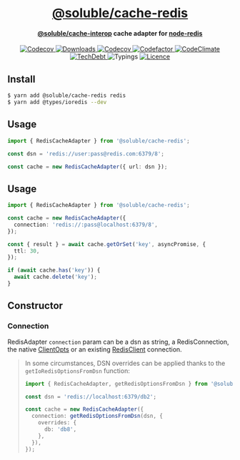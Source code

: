 <div align="center">
  <h1 align="center"><a aria-label="soluble/cache-redis" href="https://github.com/soluble-io/cache-interop/tree/main/packages/cache-redis">@soluble/cache-redis</a></h1>
  <h4 align="center"><a aria-label="soluble/cache-interop" href="">@soluble/cache-interop</a> cache adapter for <a aria-label="node-redis" href="https://github.com/NodeRedis/node-redis">node-redis</a></h4>
</div>

<p align="center">
  <a aria-label="Version" href="https://npm.im/@soluble/cache-redis">
    <img alt="Codecov" src="https://img.shields.io/npm/v/@soluble/cache-redis.svg?style=for-the-badge&labelColor=000000" />
  </a>
  <a aria-label="Downloads" href="https://npm.im/@soluble/cache-redis">
    <img alt="Downloads" src="https://img.shields.io/npm/dy/@soluble/cache-redis?style=for-the-badge&labelColor=000000" />
  </a>
  <a aria-label="Coverage" href="https://codecov.io/gh/soluble-io/cache-interop">
    <img alt="Codecov" src="https://img.shields.io/codecov/c/github/soluble-io/cache-interop?label=Coverage&logo=codecov&style=for-the-badge&labelColor=000000" />
  </a>
  <a aria-label="Codefactor" href="https://www.codefactor.io/repository/github/soluble-io/cache-interop">
    <img alt="Codefactor" src="https://img.shields.io/codefactor/grade/github/soluble-io/cache-interop?label=CF&logo=codefactor&style=for-the-badge&labelColor=000000" />
  </a>
  <a aria-label="CodeClimate" href="https://codeclimate.com/github/soluble-io/cache-interop/maintainability">
    <img alt="CodeClimate" src="https://img.shields.io/codeclimate/maintainability/soluble-io/cache-interop?logo=code-climate&style=for-the-badge&labelColor=000000" />
  </a>
  <a aria-label="TechDebt" href="https://codeclimate.com/github/soluble-io/cache-interop/maintainability">
    <img alt="TechDebt" src="https://img.shields.io/codeclimate/tech-debt/soluble-io/cache-interop?label=TechDebt&logo=code-climate&style=for-the-badge&labelColor=000000" />
  </a>
  <a aria-label="Typings">
    <img alt="Typings" src="https://img.shields.io/static/v1?label=typings&message=3.5%2B&logo=typescript&style=for-the-badge&labelColor=000000&color=9cf" />
  </a>
  <a aria-label="Licence" href="https://github.com/soluble-io/cache-interop/blob/main/LICENSE">
    <img alt="Licence" src="https://img.shields.io/npm/l/@soluble/cache-ioredis?style=for-the-badge&labelColor=000000" />
  </a>
</p>

## Install

```bash
$ yarn add @soluble/cache-redis redis
$ yarn add @types/ioredis --dev
```

## Usage

```typescript
import { RedisCacheAdapter } from '@soluble/cache-redis';

const dsn = 'redis://user:pass@redis.com:6379/8';

const cache = new RedisCacheAdapter({ url: dsn });
```

## Usage

```typescript
import { RedisCacheAdapter } from '@soluble/cache-redis';

const cache = new RedisCacheAdapter({
  connection: 'redis://:pass@localhost:6379/8',
});

const { result } = await cache.getOrSet('key', asyncPromise, {
  ttl: 30,
});

if (await cache.has('key')) {
  await cache.delete('key');
}
```

## Constructor

### Connection

RedisAdapter `connection` param can be a dsn as string, a RedisConnection,
the native [ClientOpts](https://github.com/NodeRedis/node-redis) or an existing [RedisClient](https://github.com/NodeRedis/node-redis) connection.

> In some circumstances, DSN overrides can be applied thanks to the `getIoRedisOptionsFromDsn` function:
>
> ```typescript
> import { RedisCacheAdapter, getRedisOptionsFromDsn } from '@soluble/cache-redis';
>
> const dsn = 'redis://localhost:6379/db2';
>
> const cache = new RedisCacheAdapter({
>   connection: getRedisOptionsFromDsn(dsn, {
>     overrides: {
>       db: 'db8',
>     },
>   }),
> });
> ```

